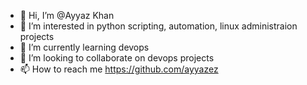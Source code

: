 - 👋 Hi, I’m @Ayyaz Khan
- 👀 I’m interested in python scripting, automation, linux administraion projects 
- 🌱 I’m currently learning  devops
- 💞️ I’m looking to collaborate on devops projects
- 📫 How to reach me https://github.com/ayyazez

<!---
ayyazez/ayyazez is a ✨ special ✨ repository because its `README.md` (this file) appears on your GitHub profile.
You can click the Preview link to take a look at your changes.
--->
